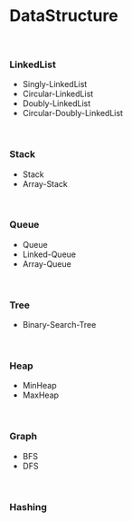 # DataStructure

<br>

### LinkedList
- Singly-LinkedList 
- Circular-LinkedList
- Doubly-LinkedList
- Circular-Doubly-LinkedList

<br>


### Stack
- Stack
- Array-Stack

<br>


### Queue
- Queue
- Linked-Queue
- Array-Queue

<br>


### Tree
- Binary-Search-Tree

<br>


### Heap
- MinHeap
- MaxHeap

<br>


### Graph
- BFS
- DFS

<br>


### Hashing

<br>


